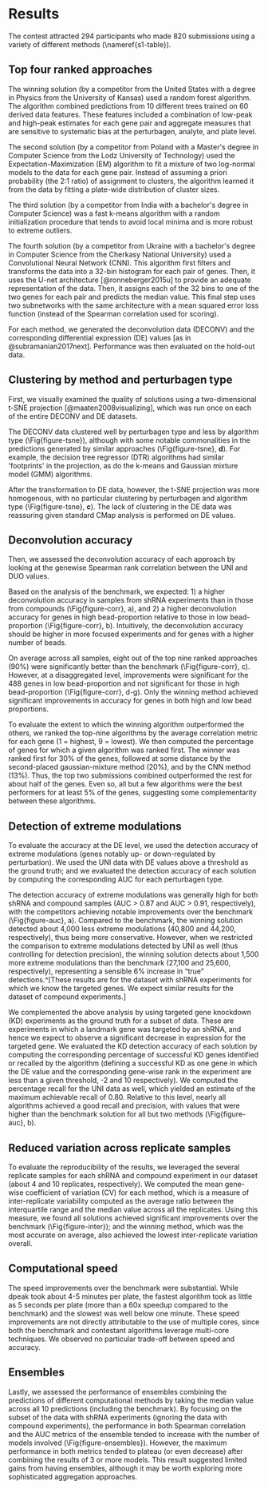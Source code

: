 # Results

The contest attracted 294 participants who made 820 submissions using a variety of different methods (\nameref{s1-table}).

## Top four ranked approaches 

The winning solution (by a competitor from the United States with a degree in Physics from the University of Kansas) used a random forest algorithm. The algorithm combined predictions from 10 different trees trained on 60 derived data features. These features included a combination of low-peak and high-peak estimates for each gene pair and aggregate measures that are sensitive to systematic bias at the perturbagen, analyte, and plate level.

The second solution (by a competitor from Poland with a Master's degree in Computer Science from the Lodz University of Technology) used the Expectation-Maximization (EM) algorithm to fit a mixture of two log-normal models to the data for each gene pair. Instead of assuming a priori probability (the 2:1 ratio) of assignment to clusters, the algorithm learned it from the data by fitting a plate-wide distribution of cluster sizes. 
 
The third solution (by a competitor from India with a bachelor's degree in Computer Science) was a fast k-means algorithm with a random initialization procedure that tends to avoid local minima and is more robust to extreme outliers.
  
The fourth solution (by a competitor from Ukraine with a bachelor's degree in Computer Science from the Cherkasy National University) used a Convolutional Neural Network (CNN). This algorithm first filters and transforms the data into a 32-bin histogram for each pair of genes. Then, it uses the U-net architecture [@ronneberger2015u] to provide an adequate representation of the data. Then, it assigns each of the 32 bins to one of the two genes for each pair and predicts the median value. This final step uses two subnetworks with the same architecture with a mean squared error loss function (instead of the Spearman correlation used for scoring).

For each method, we generated the deconvolution data (DECONV) and the corresponding differential expression (DE) values [as in @subramanian2017next]. Performance was then evaluated on the hold-out data. 

## Clustering by method and perturbagen type

First, we visually examined the quality of solutions using a two-dimensional t-SNE projection [@maaten2008visualizing], which was run once on each of the entire DECONV and DE datasets. 

The DECONV data clustered well by perturbagen type and less by algorithm type (\Fig{figure-tsne}), although with some notable commonalities in the predictions generated by similar approaches (\Fig{figure-tsne}, **d**). 
For example, the decision tree regressor (DTR) algorithms had similar 'footprints' in the projection, as do the k-means and Gaussian mixture model (GMM) algorithms. 

After the transformation to DE data, however, the t-SNE projection was more homogenous, with no particular clustering by perturbagen and algorithm type (\Fig{figure-tsne}, **c**). 
The lack of clustering in the DE data was reassuring given standard CMap analysis is performed on DE values.

## Deconvolution accuracy

Then, we assessed the deconvolution accuracy of each approach by looking at the genewise Spearman rank correlation between the UNI and DUO values. 

Based on the analysis of the benchmark, we expected: 1) a higher deconvolution accuracy in samples from shRNA experiments than in those from compounds (\Fig{figure-corr}, a), and 2) a higher deconvolution accuracy for genes in high bead-proportion relative to those in low bead-proportion (\Fig{figure-corr}, b). Intuitively, the deconvolution accuracy should be higher in more focused experiments and for genes with a higher number of beads.

On average across all samples, eight out of the top nine ranked approaches (90%) were significantly better than the benchmark (\Fig{figure-corr}, c). However, at a disaggregated level, improvements were significant for the 488 genes in low bead-proportion and not significant for those in high bead-proportion (\Fig{figure-corr}, d-g). Only the winning method achieved significant improvements in accuracy for genes in both high and low bead proportions.  

To evaluate the extent to which the winning algorithm outperformed the others, we ranked the top-nine algorithms by the average correlation metric for each gene (1 = highest, 9 = lowest). We then computed the percentage of genes for which a given algorithm was ranked first. The winner was ranked first for 30% of the genes, followed at some distance by the second-placed gaussian-mixture method (20%), and by the CNN method (13%). Thus, the top two submissions combined outperformed the rest for about half of the genes. Even so, all but a few algorithms were the best performers for at least 5% of the genes, suggesting some complementarity between these algorithms.

## Detection of extreme modulations

To evaluate the accuracy at the DE level, we used the detection accuracy of extreme modulations (genes notably up- or down-regulated by perturbation). We used the UNI data with DE values above a threshold as the ground truth; and we evaluated the detection accuracy of each solution by computing the corresponding AUC for each perturbagen type. 

The detection accuracy of extreme modulations was generally high for both shRNA and compound samples (AUC > 0.87 and AUC > 0.91,  respectively), with the competitors achieving notable improvements over the benchmark (\Fig{figure-auc}, a). Compared to the benchmark, the winning solution detected about 4,000 less extreme modulations (40,800 and 44,200, respectively), thus being more conservative. However, when we restricted the comparison to extreme modulations detected by UNI as well (thus controlling for detection precision), the winning solution detects about 1,500 more extreme modulations than the benchmark (27,100 and 25,600, respectively), representing a sensible 6% increase in “true” detections.^[These results are for the dataset with shRNA experiments for which we know the targeted genes. We expect similar results for the dataset of compound experiments.]

We complemented the above analysis by using targeted gene knockdown (KD) experiments as the ground truth for a subset of data. These are experiments in which a landmark gene was targeted by an shRNA, and hence we expect to observe a significant decrease in expression for the targeted gene. We evaluated the KD detection accuracy of each solution by computing the corresponding percentage of successful KD genes identified or recalled by the algorithm (defining a successful KD as one gene in which the DE value and the corresponding gene-wise rank in the experiment are less than a given threshold, -2 and 10 respectively). We computed the percentage recall for the UNI data as well, which yielded an estimate of the maximum achievable recall of 0.80. Relative to this level, nearly all algorithms achieved a good recall and precision, with values that were higher than the benchmark solution for all but two methods (\Fig{figure-auc}, b). 

## Reduced variation across replicate samples

To evaluate the reproducibility of the results, we leveraged the several replicate samples for each shRNA and compound experiment in our dataset (about 4 and 10 replicates, respectively). We computed the mean gene-wise coefficient of variation (CV) for each method, which is a measure of inter-replicate variability computed as the average ratio between the interquartile range and the median value  across all the replicates. Using this measure, we found all solutions achieved significant improvements over the benchmark (\Fig{figure-inter}); and the winning method, which was the most accurate on average, also achieved the lowest inter-replicate variation overall.

## Computational speed

The speed improvements over the benchmark were substantial. While dpeak took about 4-5 minutes per plate, the  fastest algorithm took as little as 5 seconds per plate (more than a 60x speedup compared to the benchmark) and the slowest was well below one minute. These speed improvements are not directly attributable to the use of multiple cores, since both the benchmark and contestant algorithms leverage multi-core techniques. We observed no particular trade-off between speed and accuracy.

## Ensembles

Lastly, we assessed the performance of ensembles combining the predictions of different computational methods by taking the median value across all 10 predictions (including the benchmark). By focusing on the subset of the data with shRNA experiments (ignoring the data with compound experiments), the performance in both Spearman correlation and the AUC metrics of the ensemble tended to increase with the number of models involved (\Fig{figure-ensembles}). However, the maximum performance in both metrics tended to plateau (or even decrease) after combining the results of 3 or more models. This result suggested limited gains from having ensembles, although it may be worth exploring more sophisticated aggregation approaches.
